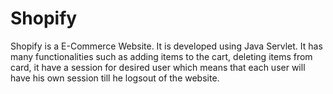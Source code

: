 # Shopify
Shopify is a E-Commerce Website. It is developed using Java Servlet.
It has many functionalities such as adding items to the cart, deleting items from card,
it have a session for desired user which means that each user will have his own session 
till he logsout of the website.
